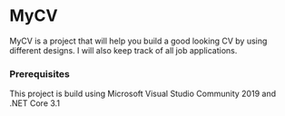 # MyCV
MyCV is a project that will help you build a good looking CV by using different designs. I will also keep track of all job applications. 

### Prerequisites

This project is build using Microsoft Visual Studio Community 2019 and .NET Core 3.1
